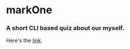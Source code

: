 # markOne

### A short CLI based quiz about our myself.
Here's the [link](https://replit.com/@ChaitanyaVankad/MarkOne?embed=True).
